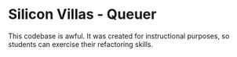 # Silicon Villas - Queuer

This codebase is awful. It was created for instructional purposes, so students can exercise their refactoring skills.
